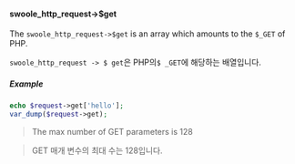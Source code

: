 

#### swoole_http_request->$get

The `swoole_http_request->$get` is an array which amounts to the `$_GET` of PHP.

`swoole_http_request -> $ get`은 PHP의`$ _GET`에 해당하는 배열입니다.

##### Example

```php
echo $request->get['hello'];
var_dump($request->get);
```

> The max number of GET parameters is 128

> GET 매개 변수의 최대 수는 128입니다.
